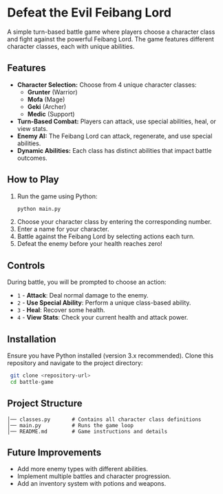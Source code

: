 # Defeat the Evil Feibang Lord

A simple turn-based battle game where players choose a character class and fight against the powerful Feibang Lord. The game features different character classes, each with unique abilities.

## Features
- **Character Selection:** Choose from 4 unique character classes:
  - **Grunter** (Warrior)
  - **Mofa** (Mage)
  - **Geki** (Archer)
  - **Medic** (Support)
- **Turn-Based Combat:** Players can attack, use special abilities, heal, or view stats.
- **Enemy AI:** The Feibang Lord can attack, regenerate, and use special abilities.
- **Dynamic Abilities:** Each class has distinct abilities that impact battle outcomes.

## How to Play
1. Run the game using Python:
   ```sh
   python main.py
   ```
2. Choose your character class by entering the corresponding number.
3. Enter a name for your character.
4. Battle against the Feibang Lord by selecting actions each turn.
5. Defeat the enemy before your health reaches zero!

## Controls
During battle, you will be prompted to choose an action:
- `1` - **Attack**: Deal normal damage to the enemy.
- `2` - **Use Special Ability**: Perform a unique class-based ability.
- `3` - **Heal**: Recover some health.
- `4` - **View Stats**: Check your current health and attack power.

## Installation
Ensure you have Python installed (version 3.x recommended). Clone this repository and navigate to the project directory:
```sh
 git clone <repository-url>
 cd battle-game
```

## Project Structure
```
│── classes.py       # Contains all character class definitions
│── main.py          # Runs the game loop
│── README.md        # Game instructions and details
```

## Future Improvements
- Add more enemy types with different abilities.
- Implement multiple battles and character progression.
- Add an inventory system with potions and weapons.
